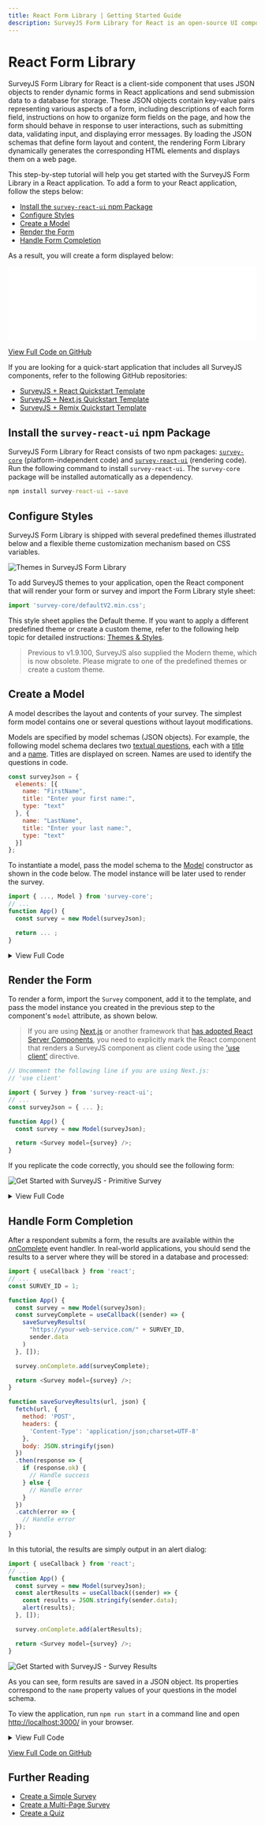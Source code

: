 ```yaml
---
title: React Form Library | Getting Started Guide
description: SurveyJS Form Library for React is an open-source UI component that renders forms built from JSON schema in React applications. It offers a rich collection of reusable input fields and other form components and simplifies form handling by managing form state, validation, and submission.
---
```

# React Form Library

SurveyJS Form Library for React is a client-side component that uses JSON objects to render dynamic forms in React applications and send submission data to a database for storage. These JSON objects contain key-value pairs representing various aspects of a form, including descriptions of each form field, instructions on how to organize form fields on the page, and how the form should behave in response to user interactions, such as submitting data, validating input, and displaying error messages. By loading the JSON schemas that define form layout and content, the rendering Form Library dynamically generates the corresponding HTML elements and displays them on a web page.

This step-by-step tutorial will help you get started with the SurveyJS Form Library in a React application. To add a form to your React application, follow the steps below:

- [Install the `survey-react-ui` npm Package](#install-the-survey-react-npm-package)
- [Configure Styles](#configure-styles)
- [Create a Model](#create-a-model)
- [Render the Form](#render-the-form)
- [Handle Form Completion](#handle-form-completion)

As a result, you will create a form displayed below:

<iframe src="/proxy/github/code-examples/get-started-library/knockout/index.html"
    style="width:100%; border:0; border-radius: 4px; overflow:hidden;"
></iframe>

[View Full Code on GitHub](https://github.com/surveyjs/code-examples/tree/main/get-started-library/react (linkStyle))

If you are looking for a quick-start application that includes all SurveyJS components, refer to the following GitHub repositories:

- <a href="https://github.com/surveyjs/surveyjs_react_quickstart" target="_blank">SurveyJS + React Quickstart Template</a>
- <a href="https://github.com/surveyjs/surveyjs-nextjs" target="_blank">SurveyJS + Next.js Quickstart Template</a>
- <a href="https://github.com/surveyjs/surveyjs-remix" target="_blank">SurveyJS + Remix Quickstart Template</a>

## Install the `survey-react-ui` npm Package

SurveyJS Form Library for React consists of two npm packages: [`survey-core`](https://www.npmjs.com/package/survey-core) (platform-independent code) and [`survey-react-ui`](https://www.npmjs.com/package/survey-react-ui) (rendering code). Run the following command to install `survey-react-ui`. The `survey-core` package will be installed automatically as a dependency.

```cmd
npm install survey-react-ui --save
```

## Configure Styles

SurveyJS Form Library is shipped with several predefined themes illustrated below and a flexible theme customization mechanism based on CSS variables.

![Themes in SurveyJS Form Library](images/survey-library-themes.png)

To add SurveyJS themes to your application, open the React component that will render your form or survey and import the Form Library style sheet:

```js
import 'survey-core/defaultV2.min.css';
```

This style sheet applies the Default theme. If you want to apply a different predefined theme or create a custom theme, refer to the following help topic for detailed instructions: [Themes & Styles](https://surveyjs.io/form-library/documentation/manage-default-themes-and-styles).

> Previous to v1.9.100, SurveyJS also supplied the Modern theme, which is now obsolete. Please migrate to one of the predefined themes or create a custom theme.

## Create a Model

A model describes the layout and contents of your survey. The simplest form model contains one or several questions without layout modifications.

Models are specified by model schemas (JSON objects). For example, the following model schema declares two [textual questions](https://surveyjs.io/Documentation/Library?id=questiontextmodel), each with a [title](https://surveyjs.io/Documentation/Library?id=questiontextmodel#title) and a [name](https://surveyjs.io/Documentation/Library?id=questiontextmodel#name). Titles are displayed on screen. Names are used to identify the questions in code.

```js
const surveyJson = {
  elements: [{
    name: "FirstName",
    title: "Enter your first name:",
    type: "text"
  }, {
    name: "LastName",
    title: "Enter your last name:",
    type: "text"
  }]
};
```

To instantiate a model, pass the model schema to the [Model](https://surveyjs.io/Documentation/Library?id=surveymodel) constructor as shown in the code below. The model instance will be later used to render the survey.

```js
import { ..., Model } from 'survey-core';
// ...
function App() {
  const survey = new Model(surveyJson);

  return ... ;
}
```

<details>
    <summary>View Full Code</summary>  

```js
import 'survey-core/defaultV2.min.css';
import { Model } from 'survey-core';

const surveyJson = {
  elements: [{
    name: "FirstName",
    title: "Enter your first name:",
    type: "text"
  }, {
    name: "LastName",
    title: "Enter your last name:",
    type: "text"
  }]
};

function App() {
  const survey = new Model(surveyJson);

  return ...;
}

export default App;
```
</details>

<a id="render-the-survey"></a>

## Render the Form

To render a form, import the `Survey` component, add it to the template, and pass the model instance you created in the previous step to the component's `model` attribute, as shown below.

> If you are using [Next.js](https://nextjs.org) or another framework that [has adopted React Server Components](https://react.dev/learn/start-a-new-react-project#bleeding-edge-react-frameworks), you need to explicitly mark the React component that renders a SurveyJS component as client code using the ['use client'](https://react.dev/reference/react/use-client) directive.

```js
// Uncomment the following line if you are using Next.js:
// 'use client'

import { Survey } from 'survey-react-ui';
// ...
const surveyJson = { ... };

function App() {
  const survey = new Model(surveyJson);

  return <Survey model={survey} />;
}
```

If you replicate the code correctly, you should see the following form:

![Get Started with SurveyJS - Primitive Survey](images/get-started-primitive-survey.png)

<details>
    <summary>View Full Code</summary>  

```js
// Uncomment the following line if you are using Next.js:
// 'use client'

import 'survey-core/defaultV2.min.css';
import { Model } from 'survey-core';
import { Survey } from 'survey-react-ui';

const surveyJson = {
  elements: [{
    name: "FirstName",
    title: "Enter your first name:",
    type: "text"
  }, {
    name: "LastName",
    title: "Enter your last name:",
    type: "text"
  }]
};

function App() {
  const survey = new Model(surveyJson);

  return <Survey model={survey} />;
}

export default App;
```
</details>

<a id="handle-survey-completion"></a>

## Handle Form Completion

After a respondent submits a form, the results are available within the [onComplete](https://surveyjs.io/Documentation/Library?id=surveymodel#onComplete) event handler. In real-world applications, you should send the results to a server where they will be stored in a database and processed:

```js
import { useCallback } from 'react';
// ...
const SURVEY_ID = 1;

function App() {
  const survey = new Model(surveyJson);
  const surveyComplete = useCallback((sender) => {
    saveSurveyResults(
      "https://your-web-service.com/" + SURVEY_ID,
      sender.data
    )
  }, []);

  survey.onComplete.add(surveyComplete);

  return <Survey model={survey} />;
}

function saveSurveyResults(url, json) {
  fetch(url, {
    method: 'POST',
    headers: {
      'Content-Type': 'application/json;charset=UTF-8'
    },
    body: JSON.stringify(json)
  })
  .then(response => {
    if (response.ok) {
      // Handle success
    } else {
      // Handle error
    }
  })
  .catch(error => {
    // Handle error
  });
}
```

In this tutorial, the results are simply output in an alert dialog:

```js
import { useCallback } from 'react';
// ...
function App() {
  const survey = new Model(surveyJson);
  const alertResults = useCallback((sender) => {
    const results = JSON.stringify(sender.data);
    alert(results);
  }, []);

  survey.onComplete.add(alertResults);

  return <Survey model={survey} />;
}
```

![Get Started with SurveyJS - Survey Results](images/get-started-primitive-survey-alert.png)

As you can see, form results are saved in a JSON object. Its properties correspond to the `name` property values of your questions in the model schema.

To view the application, run `npm run start` in a command line and open [http://localhost:3000/](http://localhost:3000/) in your browser.

<details>
    <summary>View Full Code</summary>  

```js
// Uncomment the following line if you are using Next.js:
// 'use client'

import { useCallback } from 'react';

import 'survey-core/defaultV2.min.css';
import { Model } from 'survey-core';
import { Survey } from 'survey-react-ui';

const surveyJson = {
  elements: [{
    name: "FirstName",
    title: "Enter your first name:",
    type: "text"
  }, {
    name: "LastName",
    title: "Enter your last name:",
    type: "text"
  }]
};

function App() {
  const survey = new Model(surveyJson);
  const alertResults = useCallback((sender) => {
    const results = JSON.stringify(sender.data);
    alert(results);
  }, []);

  survey.onComplete.add(alertResults);

  return <Survey model={survey} />;
}

export default App;
```
</details>

[View Full Code on GitHub](https://github.com/surveyjs/code-examples/tree/main/get-started-library/react (linkStyle))

## Further Reading

- [Create a Simple Survey](https://surveyjs.io/Documentation/Library?id=design-survey-create-a-simple-survey)
- [Create a Multi-Page Survey](https://surveyjs.io/Documentation/Library?id=design-survey-create-a-multi-page-survey)
- [Create a Quiz](https://surveyjs.io/Documentation/Library?id=design-survey-create-a-quiz)
